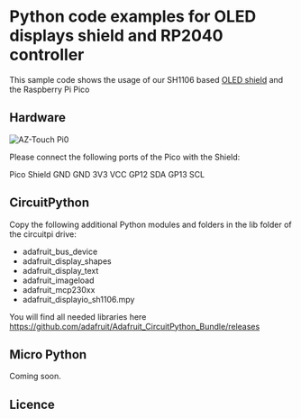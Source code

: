 # Python code examples for OLED displays shield and RP2040 controller
This sample code shows the usage of our SH1106 based [OLED shield](https://www.hwhardsoft.de/english/projects/display-shield/) and the Raspberry Pi Pico

## Hardware

![AZ-Touch Pi0](https://user-images.githubusercontent.com/3049858/79135621-eef4f080-7daf-11ea-97a6-8760266a50bb.jpg)

Please connect the following ports of the Pico with the Shield:

Pico  Shield
GND   GND
3V3   VCC
GP12  SDA
GP13  SCL



## CircuitPython

Copy the following additional Python modules and folders in the lib folder of the circuitpi drive:

* adafruit_bus_device
* adafruit_display_shapes
* adafruit_display_text
* adafruit_imageload
* adafruit_mcp230xx
* adafruit_displayio_sh1106.mpy

You will find all needed libraries here https://github.com/adafruit/Adafruit_CircuitPython_Bundle/releases


## Micro Python

Coming soon.


## Licence
